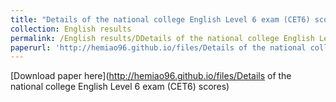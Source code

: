 ```yaml
---
title: "Details of the national college English Level 6 exam (CET6) scores"
collection: English results
permalink: /English results/DDetails of the national college English Level 6 exam (CET6) scores
paperurl: 'http://hemiao96.github.io/files/Details of the national college English Level 6 exam (CET6) scores'
---
```


[Download paper here](http://hemiao96.github.io/files/Details of the national college English Level 6 exam (CET6) scores)
